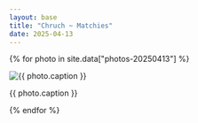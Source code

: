 ```yaml
---
layout: base
title: "Chruch ~ Matchies"
date: 2025-04-13
---
```


{% for photo in site.data["photos-20250413"] %}
  <div>
    <img src="{{ site.baseurl }}/photos/{{ photo.file }}" alt="{{ photo.caption }}">
    <p>{{ photo.caption }}</p>
  </div>
{% endfor %}